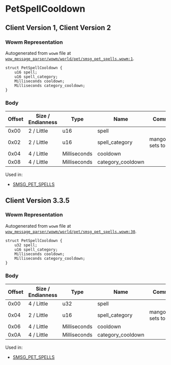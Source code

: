 # PetSpellCooldown

## Client Version 1, Client Version 2

### Wowm Representation

Autogenerated from `wowm` file at [`wow_message_parser/wowm/world/pet/smsg_pet_spells.wowm:1`](https://github.com/gtker/wow_messages/tree/main/wow_message_parser/wowm/world/pet/smsg_pet_spells.wowm#L1).
```rust,ignore
struct PetSpellCooldown {
    u16 spell;
    u16 spell_category;
    Milliseconds cooldown;
    Milliseconds category_cooldown;
}
```
### Body

| Offset | Size / Endianness | Type | Name | Comment |
| ------ | ----------------- | ---- | ---- | ------- |
| 0x00 | 2 / Little | u16 | spell |  |
| 0x02 | 2 / Little | u16 | spell_category | mangoszero: sets to 0 |
| 0x04 | 4 / Little | Milliseconds | cooldown |  |
| 0x08 | 4 / Little | Milliseconds | category_cooldown |  |


Used in:
* [SMSG_PET_SPELLS](smsg_pet_spells.md)

## Client Version 3.3.5

### Wowm Representation

Autogenerated from `wowm` file at [`wow_message_parser/wowm/world/pet/smsg_pet_spells.wowm:30`](https://github.com/gtker/wow_messages/tree/main/wow_message_parser/wowm/world/pet/smsg_pet_spells.wowm#L30).
```rust,ignore
struct PetSpellCooldown {
    u32 spell;
    u16 spell_category;
    Milliseconds cooldown;
    Milliseconds category_cooldown;
}
```
### Body

| Offset | Size / Endianness | Type | Name | Comment |
| ------ | ----------------- | ---- | ---- | ------- |
| 0x00 | 4 / Little | u32 | spell |  |
| 0x04 | 2 / Little | u16 | spell_category | mangoszero: sets to 0 |
| 0x06 | 4 / Little | Milliseconds | cooldown |  |
| 0x0A | 4 / Little | Milliseconds | category_cooldown |  |


Used in:
* [SMSG_PET_SPELLS](smsg_pet_spells.md)

